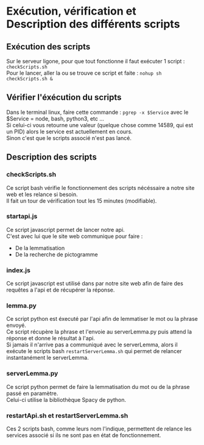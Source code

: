 # Exécution, vérification et Description des différents scripts

## Exécution des scripts

Sur le serveur ligone, pour que tout fonctionne il faut exécuter 1 script : ``checkScripts.sh``<br>
Pour le lancer, aller la ou se trouve ce script et faite : ``nohup sh checkScripts.sh &``<br>

## Vérifier l'éxécution du scripts

Dans le terminal linux, faire cette commande :
``pgrep -x $Service`` avec le $Service = node, bash, python3, etc ...<br>
Si celui-ci vous retourne une valeur (quelque chose comme 14589, qui est un PID) alors le service est actuellement en cours.<br>
Sinon c'est que le scripts associé n'est pas lancé.

## Description des scripts

### checkScripts.sh

Ce script bash vérifie le fonctionnement des scripts nécéssaire a notre site web et les relance si besoin.<br>
Il fait un tour de vérification tout les 15 minutes (modifiable).

### startapi.js

Ce script javascript permet de lancer notre api.<br>
C'est avec lui que le site web communique pour faire :

- De la lemmatisation
- De la recherche de pictogramme

### index.js

Ce script javascript est utilisé dans par notre site web afin de faire des requêtes a l'api et de récupérer la réponse.

### lemma.py

Ce script python est éxecuté par l'api afin de lemmatiser le mot ou la phrase envoyé.<br>
Ce script récupère la phrase et l'envoie au serverLemma.py puis attend la réponse et donne le résultat à l'api.<br>
Si jamais il n'arrive pas a communiqué avec le serverLemma, alors il exécute le scripts bash ``restartServerLemma.sh`` qui permet de relancer instantanément le serverLemma.

### serverLemma.py

Ce script python permet de faire la lemmatisation du mot ou de la phrase passé en paramètre.<br>
Celui-ci utilise la bibliothèque Spacy de python.<br>

### restartApi.sh et restartServerLemma.sh

Ces 2 scripts bash, comme leurs nom l'indique, permettent de relance les services associé si ils ne sont pas en état de fonctionnement.
